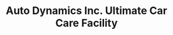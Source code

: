 ---
title: "Auto Dynamics Inc. Ultimate Car Care Facility"
url: /baltimore/auto-dynamics-inc-ultimate-car-care-facility/
shop: Autowerkstatt
---